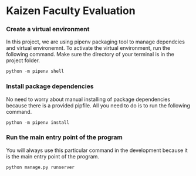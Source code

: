 # Kaizen Faculty Evaluation

### Create a virtual environment
In this project, we are using pipenv packaging tool to manage dependcies and virtual environemnt. To activate the virtual environment, run the following command. Make sure the directory of your terminal is in the project folder. 
```python
python -m pipenv shell
```

### Install package dependencies
No need to worry about manual installing of package dependencies because there is a provided pipfile. All you need to do is to run the following command.
```python
python -m pipenv install
```

### Run the main entry point of the program
You will always use this particular command in the development because it is the main entry point of the program.
```python
python manage.py runserver
```